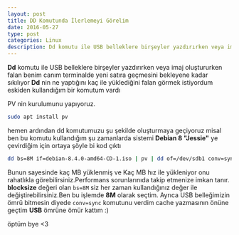 ```yaml
---
layout: post
title: DD Komutunda İlerlemeyi Görelim
date: 2016-05-27
type: post
categories: Linux
description: Dd komutu ile USB belleklere birşeyler yazdırırken veya imaj oluştururken falan benim canım terminalde yeni satıra geçmesini
---
```


**Dd** komutu ile USB belleklere birşeyler yazdırırken veya imaj oluştururken falan benim canım terminalde yeni satıra geçmesini bekleyene kadar sıkılıyor **Dd** nin ne yaptığını kaç ile yüklediğini falan görmek istiyordum eskiden kullandığım bir komutum vardı

PV nin kurulumunu yapıyoruz.

```bash
sudo apt install pv
```

hemen ardından dd komutumuzu şu şekilde oluşturmaya geçiyoruz misal ben bu komutu kullandığım şu zamanlarda sistemi **Debian 8 "Jessie"** ye çevirdiğim için ortaya şöyle bi kod çıktı

```bash
dd bs=8M if=debian-8.4.0-amd64-CD-1.iso | pv | dd of=/dev/sdb1 conv=sync
```

Bunun sayesinde kaç MB yüklenmiş ve Kaç MB hız ile yükleniyor onu rahatlıkla görebilirsiniz.Performans sorunlarınıda takip etmenize imkan tanır. **blocksize** değeri olan `bs=8M` siz her zaman kullandığınız değer ile değiştirebilirsiniz.Ben bu işlemde **8M** olarak seçtim. Ayrıca USB belleğimizin ömrü bitmesin diyede `conv=sync` komutunu verdim cache yazmasının önüne geçtim **USB** ömrüne ömür kattım :)


öptüm bye <3
